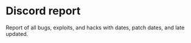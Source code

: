 # Discord report
 Report of all bugs, exploits, and hacks with dates, patch dates, and late updated.
